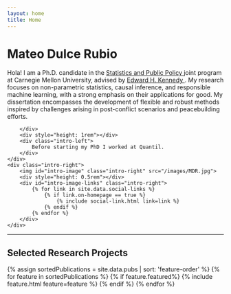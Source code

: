 ```yaml
---
layout: home
title: Home
---
```


<div id ="intro-wrapper" class="l-middle">
	<div class="intro-left">
	<div id="intro-title-wrapper" class="intro-left">
		<h1 id="intro-title">Mateo Dulce Rubio</h1>
	</div>
		<div class="intro-left">
			Hola! I am a Ph.D. candidate in the <a href="https://www.cmu.edu/dietrich/statistics-datascience/academics/phd/statistics-public-policy/index.html"> Statistics and Public Policy </a> joint program at Carnegie Mellon University, advised by <a href="https://www.ehkennedy.com/"> Edward 
			H. Kennedy </a>. My research focuses on non-parametric statistics, causal inference, and responsible machine learning, with a strong emphasis on their applications for good. My dissertation encompasses the development of flexible and robust methods inspired by challenges arising in post-conflict scenarios and peacebuilding efforts.
	
		</div>
		<div style="height: 1rem"></div>
		<div class="intro-left">	
			Before starting my PhD I worked at Quantil. 
		</div>
	</div>
	<div class="intro-right">
		<img id="intro-image" class="intro-right" src="/images/MDR.jpg">
		<div style="height: 0.5rem"></div>
		<div id="intro-image-links" class="intro-right">
			{% for link in site.data.social-links %}
				{% if link.on-homepage == true %}
					{% include social-link.html link=link %}
				{% endif %}
			{% endfor %}
    	</div>
    </div>

</div>

<hr class="l-middle home-hr">

<h2 class="feature-title l-middle">
	Selected Research Projects
</h2>
<div class="cover-wrapper l-screen">
	{% assign sortedPublications = site.data.pubs | sort: 'feature-order' %}
	{% for feature in sortedPublications %}
		{% if feature.featured%}
			{% include feature.html feature=feature %}
		{% endif %}
	{% endfor %}
</div>
